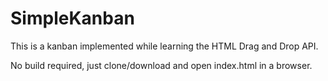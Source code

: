 # SimpleKanban

This is a kanban implemented while learning the HTML Drag and Drop API.

No build required, just clone/download and open index.html in a browser.
